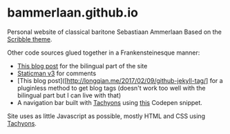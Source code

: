 # bammerlaan.github.io
Personal website of classical baritone Sebastiaan Ammerlaan
Based on the [Scribble theme](https://github.com/muan/scribble). 

Other code sources glued together in a Frankensteinesque manner:

- [This blog post](https://forestry.io/blog/creating-a-multilingual-blog-with-jekyll/) for the bilingual part of the site
- [Staticman v3](https://git.io/smdemo) for comments 
- [This blog post]([http://longqian.me/2017/02/09/github-jekyll-tag/] for a pluginless method to get blog tags (doesn't work too well with the bilingual part but I can live with that)
- A navigation bar built with [Tachyons](http://tachyons.io/) using [this](https://codepen.io/YoungElPaso/pen/geqpad) Codepen snippet. 

Site uses as little Javascript as possible, mostly HTML and CSS using [Tachyons](http://tachyons.io/).
